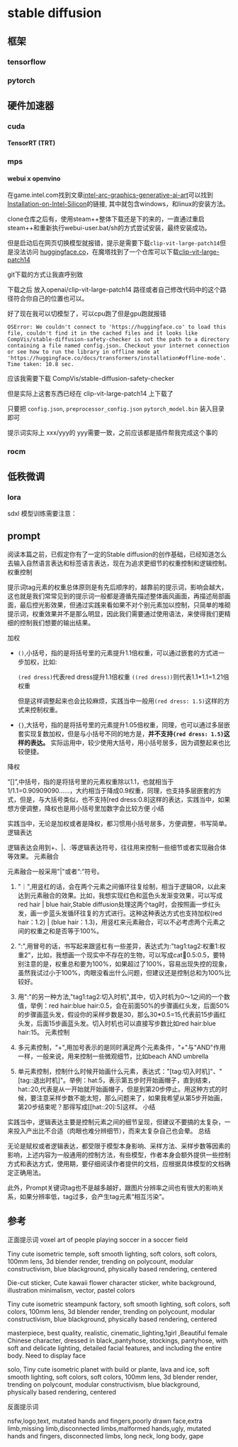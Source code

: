 # stable diffusion

## 框架

### tensorflow

### pytorch

## 硬件加速器

### cuda

#### TensorRT (TRT)

### mps

#### webui x openvino

在game.intel.com找到文章[intel-arc-graphics-generative-ai-art](https://game.intel.com/us/stories/intel-arc-graphics-generative-ai-art/)可以找到 [Installation-on-Intel-Silicon](https://github.com/openvinotoolkit/stable-diffusion-webui/wiki/Installation-on-Intel-Silicon)的链接, 其中就包含windows，和linux的安装方法。

clone仓库之后有，使用steam++整体下载还是下的来的，一直通过重启steam++和重新执行webui-user.bat/sh的方式尝试安装，最终安装成功。

但是启动后在网页切换模型就报错，提示是需要下载`clip-vit-large-patch14`但是没法访问 [huggingface.co](huggingface.co)，在魔塔找到了一个仓库可以下载[clip-vit-large-patch14](https://www.modelscope.cn/models/AI-ModelScope/clip-vit-large-patch14/files)

git下载的方式让我直呼别致

下载之后 放入openai/clip-vit-large-patch14 路径或者自己修改代码中的这个路径符合你自己的位置也可以。

好了现在我可以切模型了，可以cpu跑了但是gpu跑就报错

```error
OSError: We couldn't connect to 'https://huggingface.co' to load this file, couldn't find it in the cached files and it looks like CompVis/stable-diffusion-safety-checker is not the path to a directory containing a file named config.json. Checkout your internet connection or see how to run the library in offline mode at 'https://huggingface.co/docs/transformers/installation#offline-mode'.
Time taken: 10.8 sec.
```

应该我需要下载
CompVis/stable-diffusion-safety-checker

但是实际上这套东西已经在 clip-vit-large-patch14 上下载了

只要把 `config.json`, `preprocessor_config.json` `pytorch_model.bin` 装入目录即可

提示词实际上 xxx/yyy的 yyy需要一致，之前应该都是插件帮我完成这个事的

### rocm

## 低秩微调

### lora

sdxl 模型训练需要注意：

## prompt

阅读本篇之前，已假定你有了一定的Stable diffusion的创作基础，已经知道怎么去输入自然语言表达和标签语言表达，现在为追求更细节的权重控制和逻辑控制。
权重控制

提示词tag元素的权重总体原则是有先后顺序的，越靠前的提示词，影响会越大，这也就是我们常常见到的提示词一般都是遵循先描述整体画风画面，再描述局部画面，最后控光影效果，但通过实践来看如果不对个别元素加以控制，只简单的堆砌提示词，权重效果并不是那么明显，因此我们需要通过使用语法，来使得我们更精细的控制我们想要的输出结果。

加权

* `()`,小括号，指的是将括号里的元素提升1.1倍权重，可以通过嵌套的方式进一步加权，比如:

    `(red dress)`代表red dress提升1.1倍权重
    `((red dress))`则代表1.1*1.1=1.21倍权重

    但是这样调整起来也会比较麻烦，实践当中一般用`(red dress: 1.5)`这样的方式来控制权重。

* `{}`,大括号，指的是将括号里的元素提升1.05倍权重，同理，也可以通过多层嵌套实现复数加权，但是与小括号不同的地方是，**并不支持`{red dress: 1.5}`这样的表达。** 实际运用中，较少使用大括号，用小括号居多，因为调整起来也比较便捷。

降权

“[]”,中括号，指的是将括号里的元素权重除以1.1，也就相当于1/1.1=0.90909090……，大约相当于降成0.9权重，同理，也支持多层嵌套的方式，但是，与大括号类似，也不支持[red dress:0.8]这样的表达，实践当中，如果想方便调整，降权也是用小括号里加数字会比较方便
小结

实践当中，无论是加权或者是降权，都习惯用小括号居多，方便调整，书写简单。
逻辑表达

逻辑表达会用到+、|、:等逻辑表达符号，往往用来控制一些细节或者实现融合体等效果。
元素融合

元素融合一般采用"|"或者“:”符号。

1. "｜",用竖杠的话，会在两个元素之间循环往复绘制，相当于逻辑OR，以此来达到元素融合的效果。比如，我想实现红色和蓝色头发渐变效果，可以写成red hair | blue hair,Stable diffusion处理这两个tag时，会按照画一步红头发，画一步蓝头发循环往复的方式进行。这种这种表达方式也支持加权(red hair：1.2) | (blue hair：1.3)，用竖杠来元素融合，可以不必考虑两个元素之间的权重之和是否等于100%。

2. ":",用冒号的话，书写起来跟竖杠有一些差异，表达式为:"tag1:tag2:权重1:权重2"，比如，我想画一个现实中不存在的生物，可以写成cat:dog:0.5:0.5，要特别注意的是，权重总和要为100%，如果超过了100%，容易出现失控的现象，虽然我试过小于100%，肉眼没看出什么问题，但建议还是控制总和为100%比较好。

3. 用":"的另一种方法,"tag1:tag2:切入时机",其中，切入时机为0～1之间的一个数值，举例：red hair:blue hair:0.5，会在前面50%的步骤画红头发，后面50%的步骤画蓝头发，假设你的采样步数是30，那么30*0.5=15,代表前15步画红头发，后面15步画蓝头发。切入时机也可以直接写步数比如red hair:blue hair:15。
元素控制

1. 多元素控制，"+",用加号表示的是同时满足两个元素条件，"+"与"AND"作用一样，一般来说，用来控制一些微观细节，比如beach AND umbrella

2. 单元素控制，控制什么时候开始画什么元素，表达式："[tag:切入时机]"、"[tag::退出时机]"。举例：hat:5，表示第五步时开始画帽子，直到结束，hat::20,代表是从一开始就开始画帽子，但是到第20步停止。用这种方式的时候，要注意采样步数不能太短，那么问题来了，如果我希望从第5步开始画，第20步结束呢？那得写成[[hat::20]:5]这样。
小结

实践当中，逻辑表达主要是控制元素之间的细节呈现，但建议不要搞的太复杂，一来投入产出比不合适（肉眼也难分辨细节），而来太复杂自己也会晕。
总结

无论是赋权或者逻辑表达，都受限于模型本身影响、采样方法、采样步数等因素的影响，上述内容为一般通用的控制方法，有些模型，作者本身会额外提供一些控制方式和表达方式，使用期，要仔细阅读作者提供的文档，应根据具体模型的文档确定正确用法。

此外，Prompt关键词tag也不是越多越好，跟图片分辨率之间也有很大的影响关系，如果分辨率低，tag过多，会产生tag元素“相互污染”。

## 参考

正面提示词
voxel art of people playing soccer in a soccer field

Tiny cute isometric temple, soft smooth lighting, soft colors, soft colors, 100mm lens, 3d blender render, trending on polycount, modular constructivism, blue blackground, physically based rendering, centered

Die-cut sticker, Cute kawaii flower character sticker, white background, illustration minimalism, vector, pastel colors

Tiny cute isometric steampunk factory, soft smooth lighting, soft colors, soft colors, 100mm lens, 3d blender render, trending on polycount, modular constructivism, blue blackground, physically based rendering, centered

masterpiece, best quality, realistic,  cinematic_lighting,1girl ,Beautiful female  Chinese  character, dressed in black_pantyhose, stockings, pantyhose, with soft and delicate lighting, detailed facial features, and including the entire body. Need to display face

solo, Tiny cute isometric planet with build or plante, lava and ice, soft smooth lighting, soft colors, soft colors, 100mm lens, 3d blender render, trending on polycount, modular constructivism, blue blackground, physically based rendering, centered

反面提示词

nsfw,logo,text, mutated hands and fingers,poorly drawn face,extra limb,missing limb,disconnected limbs,malformed hands,ugly, mutated hands and fingers, disconnected limbs, long neck, long body, gape
